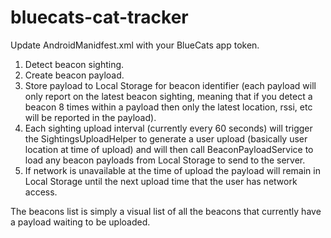 # bluecats-cat-tracker

Update AndroidManidfest.xml with your BlueCats app token.

1. Detect beacon sighting.
2. Create beacon payload.
3. Store payload to Local Storage for beacon identifier (each payload will only report on the latest beacon sighting, meaning that if you detect a beacon 8 times within a payload then only the latest location, rssi, etc will be reported in the payload).
4. Each sighting upload interval (currently every 60 seconds) will trigger the SightingsUploadHelper to generate a user upload (basically user location at time of upload) and will then call BeaconPayloadService to load any beacon payloads from Local Storage to send to the server.
5. If network is unavailable at the time of upload the payload will remain in Local Storage until the next upload time that the user has network access.

The beacons list is simply a visual list of all the beacons that currently have a payload waiting to be uploaded. 

